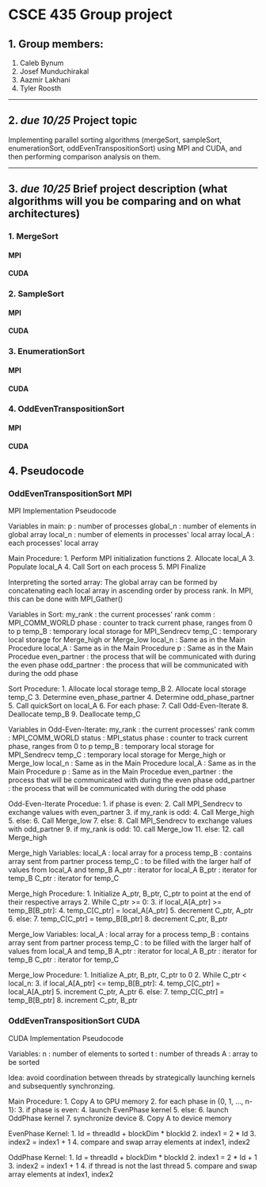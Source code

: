 # CSCE 435 Group project

## 1. Group members:
1. Caleb Bynum
2. Josef Munduchirakal
3. Aazmir Lakhani
4. Tyler Roosth

---

## 2. _due 10/25_ Project topic
Implementing parallel sorting algorithms (mergeSort, sampleSort, enumerationSort, oddEvenTranspositionSort) using MPI and CUDA, and then performing comparison analysis on them.

---

## 3. _due 10/25_ Brief project description (what algorithms will you be comparing and on what architectures)
### 1. MergeSort
#### MPI
#### CUDA
### 2. SampleSort
#### MPI 
#### CUDA
### 3. EnumerationSort
#### MPI
#### CUDA
### 4. OddEvenTranspositionSort
#### MPI
#### CUDA

## 4. Pseudocode
### OddEvenTranspositionSort MPI
MPI Implementation Pseudocode

Variables in main:
    p : number of processes
    global_n : number of elements in global array
    local_n : number of elements in processes' local array
    local_A : each processes' local array

Main Procedure:
    1. Perform MPI initialization functions
    2. Allocate local_A
    3. Populate local_A
    4. Call Sort on each process
    5. MPI Finalize

Interpreting the sorted array:
The global array can be formed by concatenating each local array
in ascending order by process rank. In MPI, this can be done with MPI_Gather()

Variables in Sort:
    my_rank : the current processes' rank
    comm : MPI_COMM_WORLD
    phase : counter to track current phase, ranges from 0 to p
    temp_B : temporary local storage for MPI_Sendrecv
    temp_C : temporary local storage for Merge_high or Merge_low
    local_n : Same as in the Main Procedure
    local_A : Same as in the Main Procedure
    p : Same as in the Main Procedue
    even_partner : the process that will be communicated with during the even phase
    odd_partner : the process that will be communicated with during the odd phase

Sort Procedure:
    1. Allocate local storage temp_B
    2. Allocate local storage temp_C
    3. Determine even_phase_partner
    4. Determine odd_phase_partner
    5. Call quickSort on local_A
    6. For each phase:
    7.   Call Odd-Even-Iterate
    8. Deallocate temp_B
    9. Deallocate temp_C

Variables in Odd-Even-Iterate:
    my_rank : the current processes' rank
    comm : MPI_COMM_WORLD
    status : MPI_status
    phase : counter to track current phase, ranges from 0 to p
    temp_B : temporary local storage for MPI_Sendrecv
    temp_C : temporary local storage for Merge_high or Merge_low
    local_n : Same as in the Main Procedure
    local_A : Same as in the Main Procedure
    p : Same as in the Main Procedue
    even_partner : the process that will be communicated with during the even phase
    odd_partner : the process that will be communicated with during the odd phase

Odd-Even-Iterate Procedue:
    1. if phase is even:
    2.   Call MPI_Sendrecv to exchange values with even_partner
    3.   if my_rank is odd:
    4.     Call Merge_high
    5.   else:
    6.     Call Merge_low
    7. else:
    8.   Call MPI_Sendrecv to exchange values with odd_partner
    9.   if my_rank is odd:
    10.    call Merge_low
    11.  else:
    12.    call Merge_high

Merge_high Variables:
    local_A : local array for a process
    temp_B : contains array sent from partner process
    temp_C : to be filled with the larger half of values from local_A and temp_B
    A_ptr : iterator for local_A
    B_ptr : iterator for temp_B
    C_ptr : iterator for temp_C

Merge_high Procedure:
    1. Initialize A_ptr, B_ptr, C_ptr to point at the end of their respective arrays
    2. While C_ptr >= 0:
    3.   if local_A[A_ptr] >= temp_B[B_ptr]:
    4.     temp_C[C_ptr] = local_A[A_ptr]
    5.     decrement C_ptr, A_ptr
    6.   else:
    7.     temp_C[C_ptr] = temp_B[B_ptr]
    8.     decrement C_ptr, B_ptr

Merge_low Variables:
    local_A : local array for a process
    temp_B : contains array sent from partner process
    temp_C : to be filled with the larger half of values from local_A and temp_B
    A_ptr : iterator for local_A
    B_ptr : iterator for temp_B
    C_ptr : iterator for temp_C

Merge_low Procedure:
    1. Initialize A_ptr, B_ptr, C_ptr to 0
    2. While C_ptr < local_n:
    3.   if local_A[A_ptr] <= temp_B[B_ptr]:
    4.     temp_C[C_ptr] = local_A[A_ptr]
    5.     increment C_ptr, A_ptr
    6.   else:
    7.     temp_C[C_ptr] = temp_B[B_ptr]
    8.     increment C_ptr, B_ptr

### OddEvenTranspositionSort CUDA
CUDA Implementation Pseudocode

Variables:
    n : number of elements to sorted
    t : number of threads
    A : array to be sorted

Idea: avoid coordination between threads by strategically launching kernels
      and subsequently synchronzing.

Main Procedure:
    1. Copy A to GPU memory
    2. for each phase in {0, 1, ..., n-1}:
    3.   if phase is even:
    4.     launch EvenPhase kernel
    5.   else:
    6.     launch OddPhase kernel
    7.   synchronize device
    8. Copy A to device memory

EvenPhase Kernel:
    1. Id = threadId + blockDim * blockId
    2. index1 = 2 * Id
    3. index2 = index1 + 1
    4. compare and swap array elements at index1, index2

OddPhase Kernel:
    1. Id = threadId + blockDim * blockId
    2. index1 = 2 * Id + 1
    3. index2 = index1 + 1
    4. if thread is not the last thread
    5.   compare and swap array elements at index1, index2




